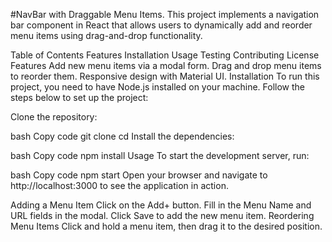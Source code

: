 #NavBar with Draggable Menu Items.
This project implements a navigation bar component in React that allows users to dynamically add and reorder menu items using drag-and-drop functionality.

Table of Contents
Features
Installation
Usage
Testing
Contributing
License
Features
Add new menu items via a modal form.
Drag and drop menu items to reorder them.
Responsive design with Material UI.
Installation
To run this project, you need to have Node.js installed on your machine. Follow the steps below to set up the project:

Clone the repository:

bash
Copy code
git clone <your-repo-url>
cd <your-project-directory>
Install the dependencies:

bash
Copy code
npm install
Usage
To start the development server, run:

bash
Copy code
npm start
Open your browser and navigate to http://localhost:3000 to see the application in action.

Adding a Menu Item
Click on the Add+ button.
Fill in the Menu Name and URL fields in the modal.
Click Save to add the new menu item.
Reordering Menu Items
Click and hold a menu item, then drag it to the desired position.
